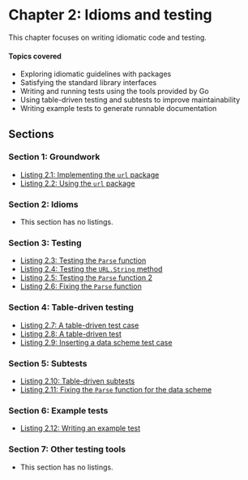 # Chapter 2: Idioms and testing

This chapter focuses on writing idiomatic code and testing.

#### Topics covered
- Exploring idiomatic guidelines with packages
- Satisfying the standard library interfaces
- Writing and running tests using the tools provided by Go
- Using table-driven testing and subtests to improve maintainability
- Writing example tests to generate runnable documentation

## Sections

### Section 1: Groundwork
- [Listing 2.1: Implementing the `url` package](../all-listings/02-idioms-and-testing/01-implementing-the-url-package.md)
- [Listing 2.2: Using the `url` package](../all-listings/02-idioms-and-testing/02-using-the-url-package.md)
### Section 2: Idioms
- This section has no listings.
### Section 3: Testing
- [Listing 2.3: Testing the `Parse` function](../all-listings/02-idioms-and-testing/03-testing-the-parse-function.md)
- [Listing 2.4: Testing the `URL.String` method](../all-listings/02-idioms-and-testing/04-testing-the-urlstring-method.md)
- [Listing 2.5: Testing the `Parse` function 2](../all-listings/02-idioms-and-testing/05-testing-the-parse-function-2.md)
- [Listing 2.6: Fixing the `Parse` function](../all-listings/02-idioms-and-testing/06-fixing-the-parse-function.md)
### Section 4: Table-driven testing
- [Listing 2.7: A table-driven test case](../all-listings/02-idioms-and-testing/07-a-table-driven-test-case.md)
- [Listing 2.8: A table-driven test](../all-listings/02-idioms-and-testing/08-a-table-driven-test.md)
- [Listing 2.9: Inserting a data scheme test case](../all-listings/02-idioms-and-testing/09-inserting-a-data-scheme-test-case.md)
### Section 5: Subtests
- [Listing 2.10: Table-driven subtests](../all-listings/02-idioms-and-testing/10-table-driven-subtests.md)
- [Listing 2.11: Fixing the `Parse` function for the data scheme](../all-listings/02-idioms-and-testing/11-fixing-the-parse-function-for-the-data-scheme.md)
### Section 6: Example tests
- [Listing 2.12: Writing an example test](../all-listings/02-idioms-and-testing/12-writing-an-example-test.md)
### Section 7: Other testing tools
- This section has no listings.
